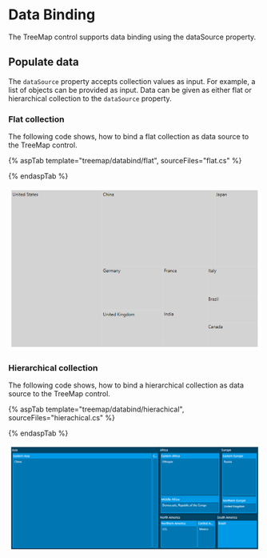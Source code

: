 # Data Binding

The TreeMap control supports data binding using the dataSource property.

## Populate data

The `dataSource` property accepts collection values as input. For example, a list of objects can be provided as input. Data can be given as either flat or hierarchical collection to the `dataSource` property.

<!-- markdownlint-disable MD036 -->

### Flat collection

The following code shows, how to bind a flat collection as data source to the TreeMap control.

{% aspTab template="treemap/databind/flat", sourceFiles="flat.cs" %}

{% endaspTab %}

![TreeMap with flat data](./images/Databinding/flatcollection.png)

### Hierarchical collection

The following code shows, how to bind a hierarchical collection as data source to the TreeMap control.

<!-- markdownlint-disable MD010 -->

{% aspTab template="treemap/databind/hierachical", sourceFiles="hierachical.cs" %}

{% endaspTab %}

![TreeMap with hierarchical data](./images/Databinding/Hierarchical.png)